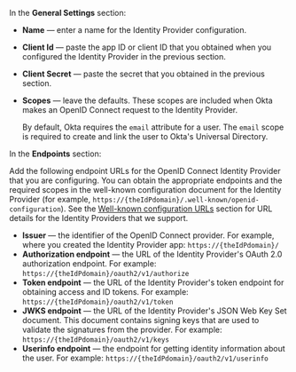 In the **General Settings** section:

* **Name** &mdash; enter a name for the Identity Provider configuration.
* **Client Id** &mdash; paste the app ID or client ID that you obtained when you configured the Identity Provider in the <GuideLink link="../create-an-app-at-idp">previous section</GuideLink>.
* **Client Secret** &mdash; paste the secret that you obtained in the <GuideLink link="../create-an-app-at-idp">previous section</GuideLink>.
* **Scopes** &mdash; leave the defaults. These scopes are included when Okta makes an OpenID Connect request to the Identity Provider.

    By default, Okta requires the `email` attribute for a user. The `email` scope is required to create and link the user to Okta's Universal Directory.

In the **Endpoints** section:

Add the following endpoint URLs for the OpenID Connect Identity Provider that you are configuring. You can obtain the appropriate endpoints and the required scopes in the well-known configuration document for the Identity Provider (for example, `https://{theIdPdomain}/.well-known/openid-configuration`). See the [Well-known configuration URLs](/docs/guides/add-an-external-idp/openidconnect/configure-idp-in-okta/#well-known-configuration-urls) section for URL details for the Identity Providers that we support.

* **Issuer** &mdash; the identifier of the OpenID Connect provider. For example, where you created the Identity Provider app: `https://{theIdPdomain}/`
* **Authorization endpoint** &mdash; the URL of the Identity Provider's OAuth 2.0 authorization endpoint. For example: `https://{theIdPdomain}/oauth2/v1/authorize`
* **Token endpoint** &mdash; the URL of the Identity Provider's token endpoint for obtaining access and ID tokens. For example: `https://{theIdPdomain}/oauth2/v1/token`
* **JWKS endpoint** &mdash; the URL of the Identity Provider's JSON Web Key Set document. This document contains signing keys that are used to validate the signatures from the provider. For example: `https://{theIdPdomain}/oauth2/v1/keys`
* **Userinfo endpoint** &mdash; the endpoint for getting identity information about the user. For example: `https://{theIdPdomain}/oauth2/v1/userinfo`
